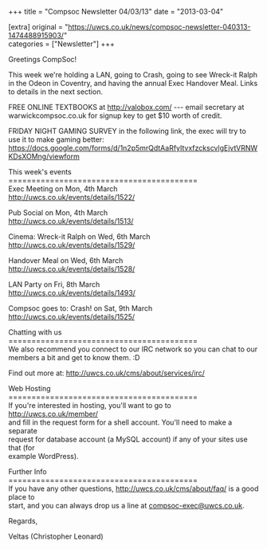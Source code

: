 +++
title = "Compsoc Newsletter 04/03/13"
date = "2013-03-04"

[extra]
original = "https://uwcs.co.uk/news/compsoc-newsletter-040313-1474488915903/"    
categories = ["Newsletter"]
+++

Greetings CompSoc\!

This week we're holding a LAN, going to Crash, going to see Wreck-it Ralph in the Odeon in Coventry, and having the annual Exec Handover Meal. Links to details in the next section.

FREE ONLINE TEXTBOOKS at http://valobox.com/ --- email secretary at warwickcompsoc.co.uk for signup key to get $10 worth of credit.

FRIDAY NIGHT GAMING SURVEY in the following link, the exec will try to use it to make gaming better:  
https://docs.google.com/forms/d/1n2p5mrQdtAaRfyItvxfzckscvlgEjvtVRNWKDsXOMng/viewform

This week's events  
\=========================================  
Exec Meeting on Mon, 4th March  
http://uwcs.co.uk/events/details/1522/

Pub Social on Mon, 4th March  
http://uwcs.co.uk/events/details/1513/

Cinema: Wreck-it Ralph on Wed, 6th March  
http://uwcs.co.uk/events/details/1529/

Handover Meal on Wed, 6th March  
http://uwcs.co.uk/events/details/1528/

LAN Party on Fri, 8th March  
http://uwcs.co.uk/events/details/1493/

Compsoc goes to: Crash\! on Sat, 9th March  
http://uwcs.co.uk/events/details/1525/

Chatting with us  
\=========================================  
We also recommend you connect to our IRC network so you can chat to our  
members a bit and get to know them. :D

Find out more at: http://uwcs.co.uk/cms/about/services/irc/

Web Hosting  
\=========================================  
If you're interested in hosting, you'll want to go to http://uwcs.co.uk/member/  
and fill in the request form for a shell account. You'll need to make a separate  
request for database account (a MySQL account) if any of your sites use that (for  
example WordPress).

Further Info  
\=========================================  
If you have any other questions, http://uwcs.co.uk/cms/about/faq/ is a good place to  
start, and you can always drop us a line at compsoc-exec@uwcs.co.uk.

Regards,

Veltas (Christopher Leonard)

